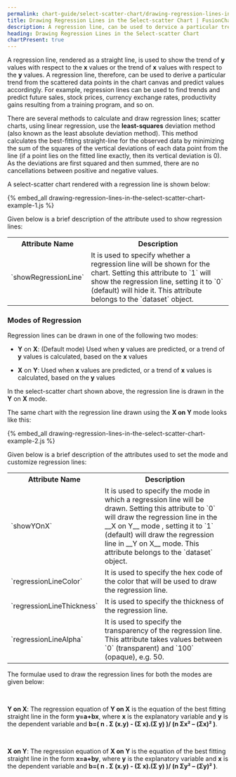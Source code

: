 ```yaml
---
permalink: chart-guide/select-scatter-chart/drawing-regression-lines-in-the-select-scatter-chart.html
title: Drawing Regression Lines in the Select-scatter Chart | FusionCharts
description: A regression line, can be used to dervice a particular trend from the scattered data points in the chart canvas.
heading: Drawing Regression Lines in the Select-scatter Chart
chartPresent: true
---
```


A regression line, rendered as a straight line, is used to show the trend of __y__ values with respect to the __x__ values or the trend of __x__ values with respect to the __y__ values. A regression line, therefore, can be used to derive a particular trend from the scattered data points in the chart canvas and predict values accordingly. For example, regression lines can be used to find trends and predict future sales, stock prices, currency exchange rates, productivity gains resulting from a training program, and so on.

There are several methods to calculate and draw regression lines; scatter charts, using linear regression, use the __least-squares__ deviation method (also known as the least absolute deviation method). This method calculates the best-fitting straight-line for the observed data by minimizing the sum of the squares of the vertical deviations of each data point from the line (if a point lies on the fitted line exactly, then its vertical deviation is 0). As the deviations are first squared and then summed, there are no cancellations between positive and negative values.

A select-scatter chart rendered with a regression line is shown below:

{% embed_all drawing-regression-lines-in-the-select-scatter-chart-example-1.js %}

Given below is a brief description of the attribute used to show regression lines:

<table>
  <tr>
    <th>Attribute Name</th>
    <th>Description</th>
  </tr>
  <tr>
    <td>`showRegressionLine`</td>
    <td>It is used to specify whether a regression line will be shown for the chart. Setting this attribute to `1` will show the regression line, setting it to `0` (default) will hide it. This attribute belongs to the `dataset` object.</td>
  </tr>
</table>

### Modes of Regression

Regression lines can be drawn in one of the following two modes:

*  **Y** on **X**: (Default  mode) Used when __y__ values are predicted, or a trend of __y__ values is calculated, based on the __x__ values

* **X** on **Y**: Used when __x__ values are predicted, or a trend of __x__ values is calculated, based on the __y__ values

In the select-scatter chart shown above, the regression line is drawn in the **Y** on **X** mode. 

The same chart with the regression line drawn using the **X on Y** mode looks like this:

{% embed_all drawing-regression-lines-in-the-select-scatter-chart-example-2.js %}

Given below is a brief description of the attributes used to set the mode and customize regression lines:

<table>
  <tr>
    <th>Attribute Name</th>
    <th>Description</th>
  </tr>
  <tr>
    <td>`showYOnX`</td>
    <td>It is used to specify the mode in which a regression line will be drawn. Setting this attribute to `0` will draw the regression line in the __X on Y__ mode , setting it to `1` (default) will draw the regression line in __Y on X__ mode. This attribute belongs to the `dataset` object.</td>
  </tr>
  <tr>
    <td>`regressionLineColor`</td>
    <td>It is used to specify the hex code of the color that will be used to draw the regression line. </td>
  </tr>
  <tr>
    <td>`regressionLineThickness`</td>
    <td>It is used to specify the thickness of the regression line. </td>
  </tr>
  <tr>
    <td>`regressionLineAlpha`</td>
    <td>It is used to specify the transparency of the regression line. This attribute takes values between `0` (transparent) and `100` (opaque), e.g. 50.</td>
  </tr>
</table>

<p class="text-info">

The formulae used to draw the regression lines for both the modes are given below:

<br>

**Y on X**: The regression equation of **Y on X** is the equation of the best fitting straight line in the form __y=a+bx__, where __x__ is the explanatory variable and __y__ is the dependent variable and __b=( n . Σ (x.y) - (Σ x).(Σ y) )/ (n Σx² – (Σx)² )__.

<br>

**X on Y**: The regression equation of **X on Y** is the equation of the best fitting straight line in the form __x=a+by__, where __y__ is the explanatory variable and __x__ is the dependent variable and __b=( n . Σ (x.y) - (Σ x).(Σ y) )/ (n Σy² – (Σy)² )__.

</p>